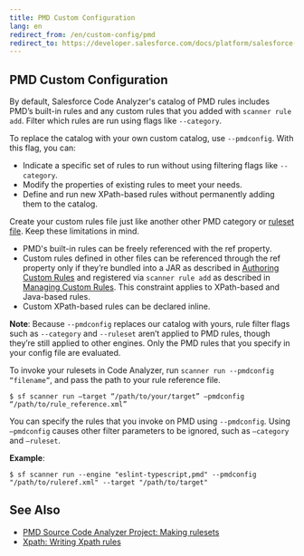 ```yaml
---
title: PMD Custom Configuration
lang: en
redirect_from: /en/custom-config/pmd
redirect_to: https://developer.salesforce.com/docs/platform/salesforce-code-analyzer/guide/pmd-config.html
---
```


## PMD Custom Configuration
By default, Salesforce Code Analyzer's catalog of PMD rules includes PMD’s built-in rules and any custom rules that you added with `scanner rule add`. Filter which rules are run using flags like `--category`. 

To replace the catalog with your own custom catalog, use `--pmdconfig`. With this flag, you can:

* Indicate a specific set of rules to run without using filtering flags like `--category`.
* Modify the properties of existing rules to meet your needs.
* Define and run new XPath-based rules without permanently adding them to the catalog.

Create your custom rules file just like another other PMD category or [ruleset file](https://docs.pmd-code.org/latest/pmd_userdocs_making_rulesets.html#creating-a-ruleset). Keep these limitations in mind.

* PMD's built-in rules can be freely referenced with the ref property.
* Custom rules defined in other files can be referenced through the ref property only if they’re bundled into a JAR as described in [Authoring Custom Rules](https://forcedotcom.github.io/sfdx-scanner/en/v3.x/custom-rules/author/) and registered via `scanner rule add` as described in [Managing Custom Rules](https://forcedotcom.github.io/sfdx-scanner/en/v3.x/custom-rules/manage/). This constraint applies to XPath-based and Java-based rules.
* Custom XPath-based rules can be declared inline.

**Note**: Because `--pmdconfig` replaces our catalog with yours, rule filter flags such as `--category` and `--ruleset` aren’t applied to PMD rules, though they’re still applied to other engines. Only the PMD rules that you specify in your config file are evaluated.

To invoke your rulesets in Code Analyzer, run `scanner run --pmdconfig “filename”`, and pass the path to your rule reference file.

```$ sf scanner run —target “/path/to/your/target” —pmdconfig “/path/to/rule_reference.xml”```

You can specify the rules that you invoke on PMD using `--pmdconfig`. Using `–pmdconfig` causes other filter parameters to be ignored, such as `–category` and `–ruleset`.

**Example**:

```$ sf scanner run --engine "eslint-typescript,pmd" --pmdconfig "/path/to/ruleref.xml" --target "/path/to/target"```

## See Also

- [PMD Source Code Analyzer Project: Making rulesets](https://pmd.github.io/latest/pmd_userdocs_making_rulesets.html)
- [Xpath: Writing Xpath rules](https://pmd.github.io/latest/pmd_userdocs_extending_writing_xpath_rules.html)
